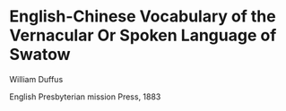 # English-Chinese Vocabulary of the Vernacular Or Spoken Language of Swatow

William Duffus

English Presbyterian mission Press, 1883
